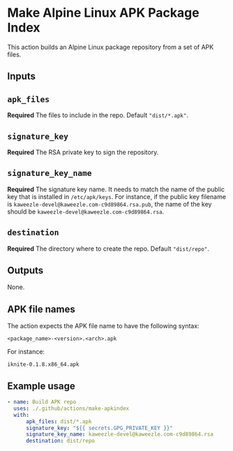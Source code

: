 # Make Alpine Linux APK Package Index

This action builds an Alpine Linux package repository from a set of APK files.

## Inputs

## `apk_files`

**Required** The files to include in the repo. Default `"dist/*.apk"`.

## `signature_key`

**Required** The RSA private key to sign the repository.

## `signature_key_name`

**Required** The signature key name. It needs to match the name of the public
key that is installed in `/etc/apk/keys`. For instance, if the public key
filename is `kaweezle-devel@kaweezle.com-c9d89864.rsa.pub`, the name of the key
should be `kaweezle-devel@kaweezle.com-c9d89864.rsa`.

## `destination`

**Required** The directory where to create the repo. Default `"dist/repo"`.

## Outputs

None.

## APK file names

The action expects the APK file name to have the following syntax:

```
<package_name>-<version>.<arch>.apk
```

For instance:

```
iknite-0.1.8.x86_64.apk
```

## Example usage

```yaml
- name: Build APK repo
  uses: ./.github/actions/make-apkindex
  with:
      apk_files: dist/*.apk
      signature_key: "${{ secrets.GPG_PRIVATE_KEY }}"
      signature_key_name: kaweezle-devel@kaweezle.com-c9d89864.rsa
      destination: dist/repo
```

